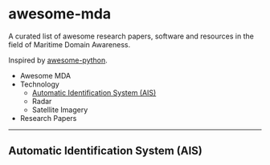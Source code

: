# awesome-mda
A curated list of awesome research papers, software and resources in the field of Maritime Domain Awareness.

Inspired by [awesome-python](https://github.com/vinta/awesome-python).

* Awesome MDA
 * Technology
   * [Automatic Identification System (AIS)](https://github.com/mnitin73/awesome-mda#automatic-identification-system-ais)
   * Radar
   * Satellite Imagery
 * Research Papers

---
## Automatic Identification System (AIS)
